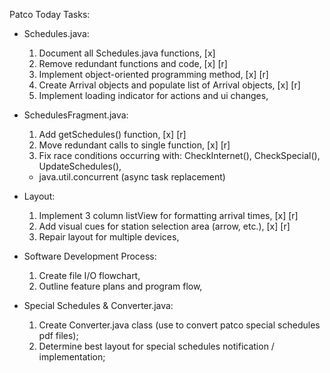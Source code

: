 Patco Today Tasks:

* Schedules.java:
    1. Document all Schedules.java functions, [x]
    2. Remove redundant functions and code, [x] [r]
    3. Implement object-oriented programming method, [x] [r]
    4. Create Arrival objects and populate list of Arrival objects, [x] [r]
    5. Implement loading indicator for actions and ui changes,
  
* SchedulesFragment.java:
    1. Add getSchedules() function, [x] [r]
    2. Move redundant calls to single function, [x] [r]
    3. Fix race conditions occurring with: CheckInternet(), CheckSpecial(), UpdateSchedules(),
    * java.util.concurrent (async task replacement)
    
* Layout:
    1. Implement 3 column listView for formatting arrival times, [x] [r]
    2. Add visual cues for station selection area (arrow, etc.), [x] [r]
    3. Repair layout for multiple devices,
    
* Software Development Process:
    1. Create file I/O flowchart,
    2. Outline feature plans and program flow,
  
* Special Schedules & Converter.java:
    1. Create Converter.java class (use to convert patco special schedules pdf files);
    2. Determine best layout for special schedules notification / implementation;
    
